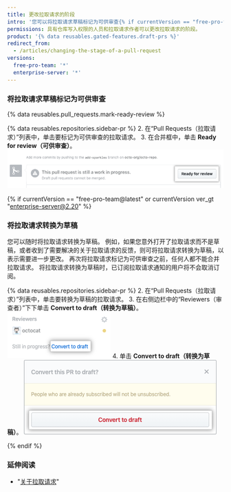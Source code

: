 ```yaml
---
title: 更改拉取请求的阶段
intro: '您可以将拉取请求草稿标记为可供审查{% if currentVersion == "free-pro-team@latest" or currentVersion ver_gt "enterprise-server@2.20" %}或将拉取请求转换为草稿{% endif %}。'
permissions: 具有仓库写入权限的人员和拉取请求作者可以更改拉取请求的阶段。
product: '{% data reusables.gated-features.draft-prs %}'
redirect_from:
  - /articles/changing-the-stage-of-a-pull-request
versions:
  free-pro-team: '*'
  enterprise-server: '*'
---
```


### 将拉取请求草稿标记为可供审查

{% data reusables.pull_requests.mark-ready-review %}

{% data reusables.repositories.sidebar-pr %}
2. 在“Pull Requests（拉取请求）”列表中，单击要标记为可供审查的拉取请求。
3. 在合并框中，单击 **Ready for review（可供审查）**。 ![可供审查按钮](/assets/images/help/pull_requests/ready-for-review-button.png)

{% if currentVersion == "free-pro-team@latest" or currentVersion ver_gt "enterprise-server@2.20" %}

### 将拉取请求转换为草稿

您可以随时将拉取请求转换为草稿。 例如，如果您意外打开了拉取请求而不是草稿，或者收到了需要解决的关于拉取请求的反馈，则可将拉取请求转换为草稿，以表示需要进一步更改。 再次将拉取请求标记为可供审查之前，任何人都不能合并拉取请求。 将拉取请求转换为草稿时，已订阅拉取请求通知的用户将不会取消订阅。

{% data reusables.repositories.sidebar-pr %}
2. 在“Pull Requests（拉取请求）”列表中，单击要转换为草稿的拉取请求。
3. 在右侧边栏中的“Reviewers（审查者）”下下单击 **Convert to draft（转换为草稿）**。 ![转换为草稿链接](/assets/images/help/pull_requests/convert-to-draft-link.png)
4. 单击 **Convert to draft（转换为草稿）**。 ![转换为草稿确认](/assets/images/help/pull_requests/convert-to-draft-dialog.png)

{% endif %}

### 延伸阅读

- "[关于拉取请求](/github/collaborating-with-issues-and-pull-requests/about-pull-requests)"
